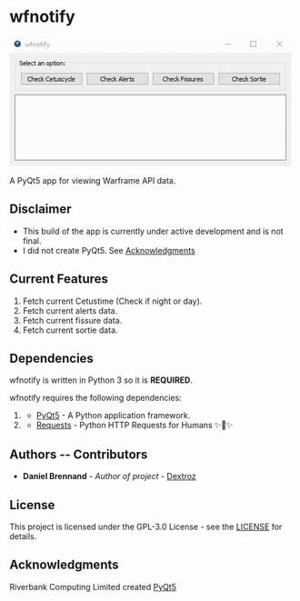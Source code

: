 # wfnotify
![wfnotify](example.gif)

A PyQt5 app for viewing Warframe API data.

## Disclaimer
* This build of the app is currently under active development and is not final.
* I did not create PyQt5. See [Acknowledgments](#acknowledgments)

## Current Features
  1. Fetch current Cetustime (Check if night or day).
  2. Fetch current alerts data.
  3. Fetch current fissure data.
  4. Fetch current sortie data.

## Dependencies
wfnotify is written in Python 3 so it is **REQUIRED**.

wfnotify requires the following dependencies:
  1. * [PyQt5](https://riverbankcomputing.com/software/pyqt/download5) - A Python application framework.
  2. * [Requests](https://github.com/requests/requests/) - Python HTTP Requests for Humans ✨🍰✨

## Authors -- Contributors

* **Daniel Brennand** - *Author of project* - [Dextroz](https://github.com/Dextroz)

## License

This project is licensed under the GPL-3.0 License - see the [LICENSE](LICENSE) for details.

## Acknowledgments
Riverbank Computing Limited created [PyQt5](https://riverbankcomputing.com/software/pyqt/download5)

